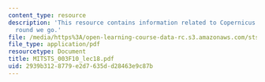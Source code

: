 ```yaml
---
content_type: resource
description: 'This resource contains information related to Copernicus: Round and
  round we go.'
file: /media/https%3A/open-learning-course-data-rc.s3.amazonaws.com/sts-003-the-rise-of-modern-science-fall-2010/2939b3128779e2d7635dd28463e9c87b_MITSTS_003F10_lec18.pdf
file_type: application/pdf
resourcetype: Document
title: MITSTS_003F10_lec18.pdf
uid: 2939b312-8779-e2d7-635d-d28463e9c87b
---
```

